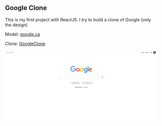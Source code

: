 ## Google Clone

This is my first project with ReactJS. I try to build a clone of Google (only the design)


Model: [google.ca](https://www.google.ca/)

Clone: [GoogleClone](https://clone-5ebd8.web.app/)


![](/public/clone.gif)

